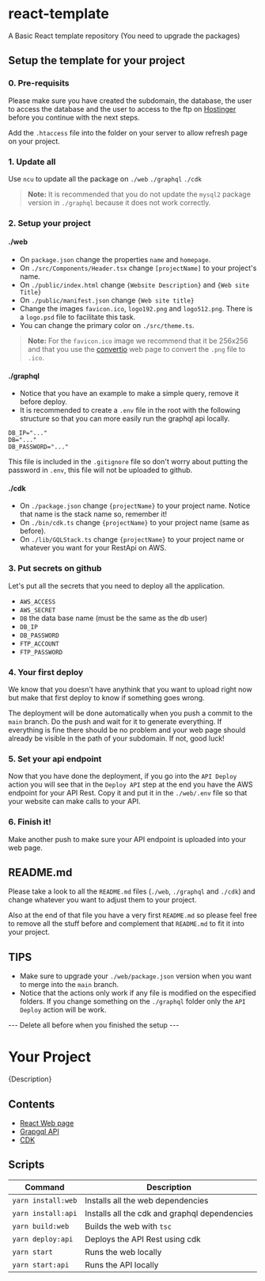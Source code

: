 # react-template
A Basic React template repository (You need to upgrade the packages)


## Setup the template for your project

### 0. Pre-requisits

Please make sure you have created the subdomain, the database, the user to access the database and the user to access to the ftp on [Hostinger](https://hpanel.hostinger.com/hosting/magicdidac.com) before you continue with the next steps.

Add the `.htaccess` file into the folder on your server to allow refresh page on your project.

### 1. Update all

Use `ncu` to update all the package on `./web` `./graphql` `./cdk`

> **Note:** It is recommended that you do not update the `mysql2` package version in `./graphql` because it does not work correctly.

### 2. Setup your project

#### ./web

- On `package.json` change the properties `name` and `homepage`.
- On `./src/Components/Header.tsx` change `[projectName]` to your project's name.
- On `./public/index.html` change `{Website Description}` and `{Web site Title}`
- On `./public/manifest.json` change `{Web site title}`
- Change the images `favicon.ico`, `logo192.png` and `logo512.png`. There is a `logo.psd` file to facilitate this task.
- You can change the primary color on `./src/theme.ts`.

> **Note:** For the `favicon.ico` image we recommend that it be 256x256 and that you use the [convertio](https://convertio.co/es/png-ico/) web page to convert the `.png` file to `.ico`.

#### ./graphql

- Notice that you have an example to make a simple query, remove it before deploy.
- It is recommended to create a `.env` file in the root with the following structure so that you can more easily run the graphql api locally.
```
DB_IP="..."
DB="..."
DB_PASSWORD="..."
```

This file is included in the `.gitignore` file so don't worry about putting the password in `.env`, this file will not be uploaded to github.


#### ./cdk

- On `./package.json` change `{projectName}` to your project name. Notice that name is the stack name so, remember it!
- On `./bin/cdk.ts` change `{projectName}` to your project name (same as before).
- On `./lib/GQLStack.ts` change `{projectName}` to your project name or whatever you want for your RestApi on AWS.

### 3. Put secrets on github

Let's put all the secrets that you need to deploy all the application.

- `AWS_ACCESS`
- `AWS_SECRET`
- `DB` the data base name (must be the same as the db user)
- `DB_IP`
- `DB_PASSWORD`
- `FTP_ACCOUNT`
- `FTP_PASSWORD`

### 4. Your first deploy

We know that you doesn't have anythink that you want to upload right now but make that first deploy to know if something goes wrong.

The deployment will be done automatically when you push a commit to the `main` branch. Do the push and wait for it to generate everything. If everything is fine there should be no problem and your web page should already be visible in the path of your subdomain. If not, good luck!

### 5. Set your api endpoint

Now that you have done the deployment, if you go into the `API Deploy` action you will see that in the `Deploy API` step at the end you have the AWS endpoint for your API Rest. Copy it and put it in the `./web/.env` file so that your website can make calls to your API.

### 6. Finish it!

Make another push to make sure your API endpoint is uploaded into your web page.

## README.md

Please take a look to all the `README.md` files (`./web`, `./graphql` and `./cdk`) and change whatever you want to adjust them to your project.

Also at the end of that file you have a very first `README.md` so please feel free to remove all the stuff before and complement that `README.md` to fit it into your project.

## TIPS

- Make sure to upgrade your `./web/package.json` version when you want to merge into the `main` branch.
- Notice that the actions only work if any file is modified on the especified folders. If you change something on the `./graphql` folder only the `API Deploy` action will be work.

--- Delete all before when you finished the setup ---

# Your Project

{Description}

## Contents

- [React Web page](./web/)
- [Grapgql API](./graphql/)
- [CDK](./cdk/)

## Scripts

| Command            | Description                                   |
|--------------------|-----------------------------------------------|
| `yarn install:web` | Installs all the web dependencies             |
| `yarn install:api` | Installs all the cdk and graphql dependencies |
| `yarn build:web`   | Builds the web with `tsc`                     |
| `yarn deploy:api`  | Deploys the API Rest using cdk                |
| `yarn start`       | Runs the web locally                          |
| `yarn start:api`   | Runs the API locally                          |